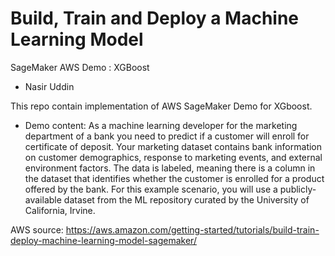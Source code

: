 # Build, Train and Deploy a Machine Learning Model
SageMaker AWS Demo : XGBoost
- Nasir Uddin


This repo contain implementation of AWS SageMaker Demo for XGboost.
- Demo content: As a machine learning developer for the marketing department of a bank you need to predict if a customer will enroll for certificate of deposit. Your marketing dataset contains bank information on customer demographics, response to marketing events, and external environment factors. The data is labeled, meaning there is a column in the dataset that identifies whether the customer is enrolled for a product offered by the bank. For this example scenario, you will use a publicly-available dataset from the ML repository curated by the University of California, Irvine.

AWS source: https://aws.amazon.com/getting-started/tutorials/build-train-deploy-machine-learning-model-sagemaker/